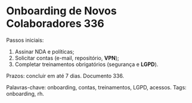 # Onboarding de Novos Colaboradores 336

Passos iniciais:
1. Assinar NDA e políticas;
2. Solicitar contas (e-mail, repositório, **VPN**);
3. Completar treinamentos obrigatórios (segurança e **LGPD**).

Prazos: concluir em até 7 dias. Documento 336.

Palavras-chave: onboarding, contas, treinamentos, LGPD, acessos.
Tags: onboarding, rh.
